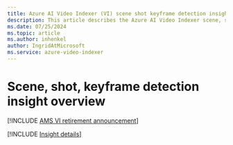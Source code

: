 ```yaml
---
title: Azure AI Video Indexer (VI) scene shot keyframe detection insight overview 
description: This article describes the Azure AI Video Indexer scene, shot, keyframe detection insight.
ms.date: 07/25/2024
ms.topic: article
ms.author: inhenkel
author: IngridAtMicrosoft
ms.service: azure-video-indexer
---
```


# Scene, shot, keyframe detection insight overview

[!INCLUDE [AMS VI retirement announcement](./includes/important-ams-retirement-abbreviated.md)]

[!INCLUDE [Insight details](./includes/scene-shot-keyframe-detection.md)]
